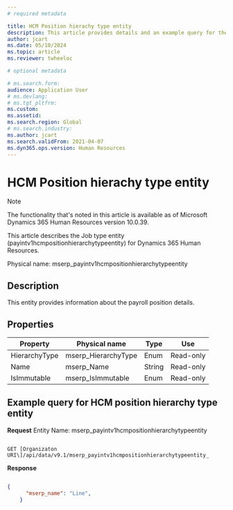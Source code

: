 ```yaml
---
# required metadata

title: HCM Position hierachy type entity
description: This article provides details and an example query for the HCM Position hierachy type table entity in Microsoft Dynamics 365 Human Resources.
author: jcart
ms.date: 05/10/2024
ms.topic: article
ms.reviewer: twheeloc

# optional metadata

# ms.search.form: 
audience: Application User
# ms.devlang: 
# ms.tgt_pltfrm: 
ms.custom: 
ms.assetid: 
ms.search.region: Global
# ms.search.industry: 
ms.author: jcart
ms.search.validFrom: 2021-04-07
ms.dyn365.ops.version: Human Resources
---
```


# HCM Position hierachy type entity

> [!NOTE]
> The functionality that's noted in this article is available as of Microsoft Dynamics 365 Human Resources version 10.0.39.

This article describes the Job type entity (payintv1hcmpositionhierarchytypeentity) for Dynamics 365 Human Resources.

Physical name: mserp_payintv1hcmpositionhierarchytypeentity

## Description

This entity provides information about the payroll position details.

## Properties

| Property | Physical name | Type | Use |
|---|---|---|---|
| HierarchyType|mserp_HierarchyType|Enum | Read-only |
| Name|mserp_Name |String | Read-only |
| IsImmutable|mserp_IsImmutable| Enum | Read-only |

## Example query for HCM position hierarchy type entity

**Request**
Entity Name: mserp_payintv1hcmpositionhierarchytypeentity

```HTTP

GET [Organizaton URI\]/api/data/v9.1/mserp_payintv1hcmpositionhierarchytypeentity_
```

**Response**

```JSON

{  
      "mserp_name": "Line",  
    }
```

